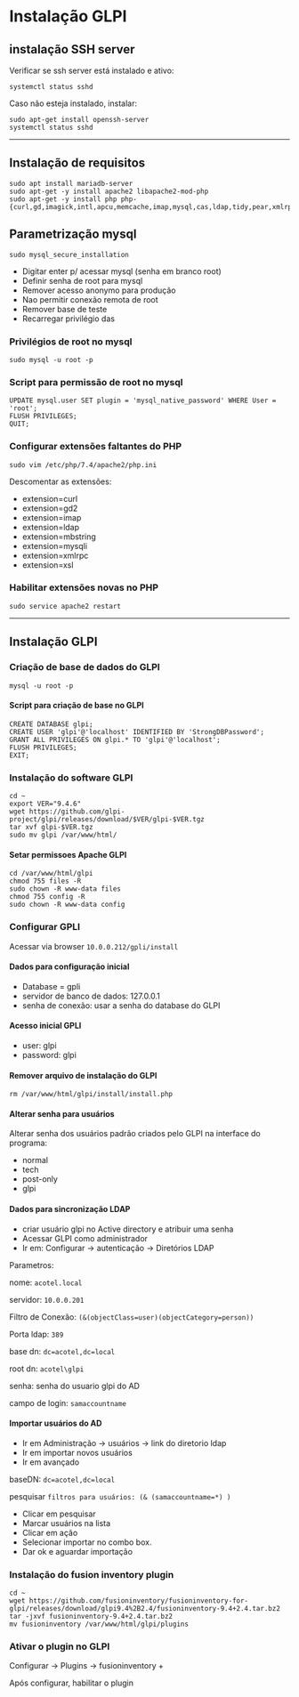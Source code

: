 
# Instalação GLPI

## instalação SSH server



Verificar se ssh server está instalado e ativo:
```
systemctl status sshd
```

Caso não esteja instalado, instalar: 
```
sudo apt-get install openssh-server
systemctl status sshd
```

---

## Instalação de requisitos

```
sudo apt install mariadb-server
sudo apt-get -y install apache2 libapache2-mod-php
sudo apt-get -y install php php-{curl,gd,imagick,intl,apcu,memcache,imap,mysql,cas,ldap,tidy,pear,xmlrpc,pspell,mbstring,json,common,xml,gd}
```

## Parametrização mysql

```
sudo mysql_secure_installation
```


* Digitar enter p/ acessar mysql (senha em branco root)
* Definir senha de root para mysql
* Remover acesso anonymo para produção
* Nao permitir conexão remota de root
* Remover base de teste
* Recarregar privilégio das


### Privilégios de root no mysql
```
sudo mysql -u root -p
```

### Script para permissão de root no mysql
```
UPDATE mysql.user SET plugin = 'mysql_native_password' WHERE User = 'root';
FLUSH PRIVILEGES;
QUIT;
```


### Configurar extensões faltantes do PHP
```
sudo vim /etc/php/7.4/apache2/php.ini
```

Descomentar as extensões: 
* extension=curl
* extension=gd2
* extension=imap
* extension=ldap
* extension=mbstring
* extension=mysqli
* extension=xmlrpc
* extension=xsl

### Habilitar extensões novas no PHP
```
sudo service apache2 restart
```

---

## Instalação GLPI

### Criação de base de dados do GLPI 
```
mysql -u root -p
```

#### Script para criação de base no GLPI
```
CREATE DATABASE glpi;
CREATE USER 'glpi'@'localhost' IDENTIFIED BY 'StrongDBPassword';
GRANT ALL PRIVILEGES ON glpi.* TO 'glpi'@'localhost';
FLUSH PRIVILEGES;
EXIT;
```


### Instalação do software GLPI

```
cd ~
export VER="9.4.6"
wget https://github.com/glpi-project/glpi/releases/download/$VER/glpi-$VER.tgz
tar xvf glpi-$VER.tgz
sudo mv glpi /var/www/html/
```

#### Setar permissoes Apache GLPI
```
cd /var/www/html/glpi
chmod 755 files -R
sudo chown -R www-data files
chmod 755 config -R
sudo chown -R www-data config
```

### Configurar GPLI

Acessar via browser  ```10.0.0.212/gpli/install```

#### Dados para configuração inicial
* Database = gpli
* servidor de banco de dados: 127.0.0.1
* senha de conexão: usar a senha do database do GLPI

#### Acesso inicial GPLI
* user: glpi
* password: glpi


#### Remover arquivo de instalação do GLPI

```
rm /var/www/html/glpi/install/install.php
```

#### Alterar senha para usuários
Alterar senha dos usuários padrão criados pelo GLPI na interface do programa: 
* normal
* tech
* post-only
* glpi


#### Dados para sincronização LDAP
* criar usuário glpi no Active directory e atribuir uma senha
* Acessar GLPI como administrador
* Ir em: Configurar -> autenticação -> Diretórios LDAP

Parametros: 

nome: `acotel.local`

servidor: `10.0.0.201`

Filtro de Conexão: `(&(objectClass=user)(objectCategory=person))`

Porta ldap: `389`

base dn: `dc=acotel,dc=local`

root dn: `acotel\glpi`

senha: senha do usuario glpi do AD

campo de login: `samaccountname`

#### Importar usuários do AD
* Ir em Administração -> usuários -> link do diretorio ldap
* Ir em importar novos usuários
* Ir em avançado


baseDN: `dc=acotel,dc=local`

pesquisar `filtros para usuários: (& (samaccountname=*) )`


* Clicar em pesquisar
* Marcar usuários na lista
* Clicar em ação
* Selecionar importar no combo box. 
* Dar ok e aguardar importação



### Instalação do fusion inventory plugin
```
cd ~
wget https://github.com/fusioninventory/fusioninventory-for-glpi/releases/download/glpi9.4%2B2.4/fusioninventory-9.4+2.4.tar.bz2
tar -jxvf fusioninventory-9.4+2.4.tar.bz2
mv fusioninventory /var/www/html/glpi/plugins
```


### Ativar o plugin no GLPI
Configurar -> Plugins -> fusioninventory +

Após configurar, habilitar o plugin
